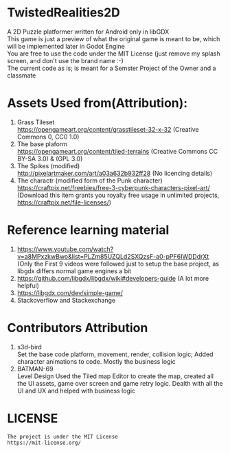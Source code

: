 # TwistedRealities2D
A 2D Puzzle platformer written for Android only in libGDX <br />
This game is just a preview of what the original game is meant to be, which will be implemented later in Godot Engine  <br />
You are free to use the code under the MIT License (just remove my splash screen, and don't use the brand name :-)  <br />
The current code as is; is meant for a Semster Project of the Owner and a classmate  <br />

# Assets Used from(Attribution):
  1) Grass Tileset  <br />
      https://opengameart.org/content/grasstileset-32-x-32   (Creative Commons 0, CC0 1.0)
  2) The base plaform  <br />
      https://opengameart.org/content/tiled-terrains         (Creative Commons CC BY-SA 3.0) & (GPL 3.0)
  3) The Spikes (modified)  <br />
      http://pixelartmaker.com/art/a03a632b932ff28           (No licencing details)
  4) The charactr (modified form of the Punk character)  <br />
      https://craftpix.net/freebies/free-3-cyberpunk-characters-pixel-art/  (Download this item grants you royalty free usage in unlimited projects, https://craftpix.net/file-licenses/)

# Reference learning material
  1) https://www.youtube.com/watch?v=a8MPxzkwBwo&list=PLZm85UZQLd2SXQzsF-a0-pPF6IWDDdrXt (Only the First 9 videos were followed just to setup the base project, as libgdx differs normal game engines a bit
  2) https://github.com/libgdx/libgdx/wiki#developers-guide (A lot more helpful)
  3) https://libgdx.com/dev/simple-game/
  4) Stackoverflow and Stackexchange

# Contributors Attribution
  1) s3d-bird  <br />
      Set the base code platform, movement, render, collision logic; Added character animations to code. Mostly the business logic
  2) BATMAN-69  <br />
      Level Design
      Used the Tiled map Editor to create the map, created all the UI assets, game over screen and game retry logic. Dealth with all the UI and UX and helped with business logic
      
# LICENSE
    The project is under the MIT License
    https://mit-license.org/
